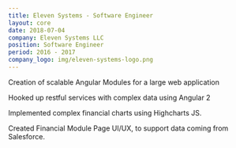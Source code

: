```yaml
---
title: Eleven Systems - Software Engineer
layout: core
date: 2018-07-04
company: Eleven Systems LLC
position: Software Engineer
period: 2016 - 2017
company_logo: img/eleven-systems-logo.png
---
```



Creation of scalable Angular Modules for a large web application

Hooked up restful services with complex data using Angular 2

Implemented complex financial charts using Highcharts JS.

Created Financial Module Page UI/UX, to support data coming from Salesforce.

